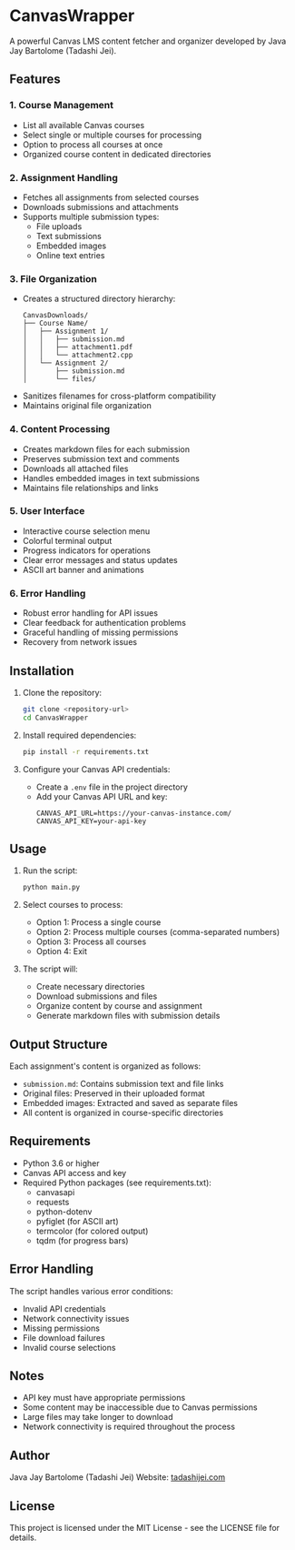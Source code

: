 # CanvasWrapper

A powerful Canvas LMS content fetcher and organizer developed by Java Jay Bartolome (Tadashi Jei).

## Features

### 1. Course Management
- List all available Canvas courses
- Select single or multiple courses for processing
- Option to process all courses at once
- Organized course content in dedicated directories

### 2. Assignment Handling
- Fetches all assignments from selected courses
- Downloads submissions and attachments
- Supports multiple submission types:
  - File uploads
  - Text submissions
  - Embedded images
  - Online text entries

### 3. File Organization
- Creates a structured directory hierarchy:
  ```
  CanvasDownloads/
  ├── Course Name/
  │   ├── Assignment 1/
  │   │   ├── submission.md
  │   │   ├── attachment1.pdf
  │   │   └── attachment2.cpp
  │   └── Assignment 2/
  │       ├── submission.md
  │       └── files/
  ```
- Sanitizes filenames for cross-platform compatibility
- Maintains original file organization

### 4. Content Processing
- Creates markdown files for each submission
- Preserves submission text and comments
- Downloads all attached files
- Handles embedded images in text submissions
- Maintains file relationships and links

### 5. User Interface
- Interactive course selection menu
- Colorful terminal output
- Progress indicators for operations
- Clear error messages and status updates
- ASCII art banner and animations

### 6. Error Handling
- Robust error handling for API issues
- Clear feedback for authentication problems
- Graceful handling of missing permissions
- Recovery from network issues

## Installation

1. Clone the repository:
   ```bash
   git clone <repository-url>
   cd CanvasWrapper
   ```

2. Install required dependencies:
   ```bash
   pip install -r requirements.txt
   ```

3. Configure your Canvas API credentials:
   - Create a `.env` file in the project directory
   - Add your Canvas API URL and key:
     ```
     CANVAS_API_URL=https://your-canvas-instance.com/
     CANVAS_API_KEY=your-api-key
     ```

## Usage

1. Run the script:
   ```bash
   python main.py
   ```

2. Select courses to process:
   - Option 1: Process a single course
   - Option 2: Process multiple courses (comma-separated numbers)
   - Option 3: Process all courses
   - Option 4: Exit

3. The script will:
   - Create necessary directories
   - Download submissions and files
   - Organize content by course and assignment
   - Generate markdown files with submission details

## Output Structure

Each assignment's content is organized as follows:
- `submission.md`: Contains submission text and file links
- Original files: Preserved in their uploaded format
- Embedded images: Extracted and saved as separate files
- All content is organized in course-specific directories

## Requirements

- Python 3.6 or higher
- Canvas API access and key
- Required Python packages (see requirements.txt):
  - canvasapi
  - requests
  - python-dotenv
  - pyfiglet (for ASCII art)
  - termcolor (for colored output)
  - tqdm (for progress bars)

## Error Handling

The script handles various error conditions:
- Invalid API credentials
- Network connectivity issues
- Missing permissions
- File download failures
- Invalid course selections

## Notes

- API key must have appropriate permissions
- Some content may be inaccessible due to Canvas permissions
- Large files may take longer to download
- Network connectivity is required throughout the process

## Author

Java Jay Bartolome (Tadashi Jei)
Website: [tadashijei.com](https://tadashijei.com)

## License

This project is licensed under the MIT License - see the LICENSE file for details.

